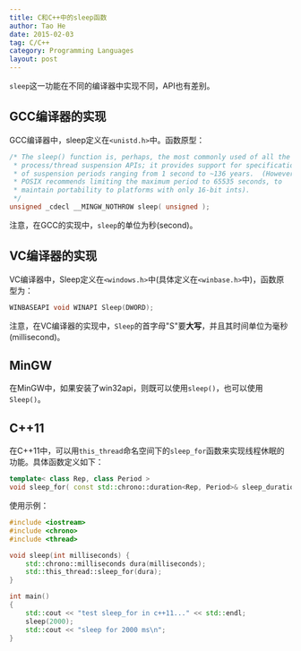 ```yaml
---
title: C和C++中的sleep函数
author: Tao He
date: 2015-02-03
tag: C/C++
category: Programming Languages
layout: post
---
```


`sleep`这一功能在不同的编译器中实现不同，API也有差别。

GCC编译器的实现
---------------

GCC编译器中，sleep定义在`<unistd.h>`中。函数原型：

~~~cpp
/* The sleep() function is, perhaps, the most commonly used of all the
 * process/thread suspension APIs; it provides support for specification
 * of suspension periods ranging from 1 second to ~136 years.  (However,
 * POSIX recommends limiting the maximum period to 65535 seconds, to
 * maintain portability to platforms with only 16-bit ints).
 */
unsigned _cdecl __MINGW_NOTHROW sleep( unsigned );
~~~

注意，在GCC的实现中，`sleep`的单位为秒(second)。

<!--more-->

VC编译器的实现
---------------

VC编译器中，Sleep定义在`<windows.h>`中(具体定义在`<winbase.h>`中)，函数原型为：

~~~cpp
WINBASEAPI void WINAPI Sleep(DWORD);
~~~

注意，在VC编译器的实现中，`Sleep`的首字母"S"要**大写**，并且其时间单位为毫秒(millisecond)。

MinGW
------

在MinGW中，如果安装了win32api，则既可以使用`sleep()`，也可以使用`Sleep()`。

C++11
-----

在C++11中，可以用`this_thread`命名空间下的`sleep_for`函数来实现线程休眠的功能。具体函数定义如下：

~~~cpp
template< class Rep, class Period >
void sleep_for( const std::chrono::duration<Rep, Period>& sleep_duration );
~~~

使用示例：

~~~cpp
#include <iostream>
#include <chrono>
#include <thread>

void sleep(int milliseconds) {
    std::chrono::milliseconds dura(milliseconds);
    std::this_thread::sleep_for(dura);
} 

int main()
{
    std::cout << "test sleep_for in c++11..." << std::endl;
    sleep(2000);
    std::cout << "sleep for 2000 ms\n";
}
~~~


